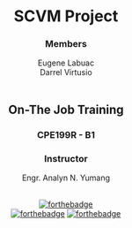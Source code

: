 <div align='center'>

# SCVM Project
### Members
Eugene Labuac <br>
Darrel Virtusio <br><br>

## On-The Job Training
### CPE199R - B1 

### Instructor
Engr. Analyn N. Yumang
<br><br>
  
[![forthebadge](https://forthebadge.com/images/badges/made-with-python.svg)](https://forthebadge.com)<br>
[![forthebadge](https://forthebadge.com/images/badges/uses-html.svg)](https://forthebadge.com)
[![forthebadge](https://forthebadge.com/images/badges/uses-css.svg)](https://forthebadge.com)

